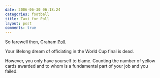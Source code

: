 ```yaml
---
date: 2006-06-30 06:18:24
categories: football
title: Taxi for Poll
layout: post
comments: true
---
```

So farewell then, Graham
[Poll](http://news.bbc.co.uk/sport1/hi/football/world_cup_2006/5108722.stm%20).

Your lifelong dream of officiating in the World Cup final is dead.

However, you only have yourself to blame. Counting the number of yellow
cards awarded and to whom is a fundamental part of your job and you
failed.
